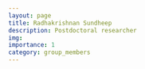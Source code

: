 ```yaml
---
layout: page
title: Radhakrishnan Sundheep
description: Postdoctoral researcher
img:
importance: 1
category: group_members
---
```

